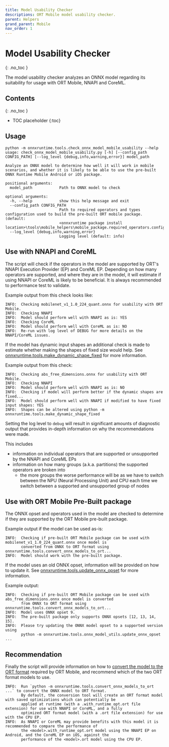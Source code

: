 ```yaml
---
title: Model Usability Checker
descriptions: ORT Mobile model usability checker.
parent: Helpers
grand_parent: Mobile
nav_order: 1
---
```

# Model Usability Checker
{: .no_toc }

The model usability checker analyzes an ONNX model regarding its suitability for usage with ORT Mobile, NNAPI and CoreML.

## Contents
{: .no_toc }

* TOC placeholder
{:toc}

## Usage

```
python -m onnxruntime.tools.check_onnx_model_mobile_usability --help
usage: check_onnx_model_mobile_usability.py [-h] [--config_path CONFIG_PATH] [--log_level {debug,info,warning,error}] model_path

Analyze an ONNX model to determine how well it will work in mobile scenarios, and whether it is likely to be able to use the pre-built ONNX Runtime Mobile Android or iOS package.

positional arguments:
  model_path            Path to ONNX model to check

optional arguments:
  -h, --help            show this help message and exit
  --config_path CONFIG_PATH
                        Path to required operators and types configuration used to build the pre-built ORT mobile package. (default:
                        <onnxruntime package install location>\tools\mobile_helpers\mobile_package.required_operators.config)
  --log_level {debug,info,warning,error}
                        Logging level (default: info)
```

## Use with NNAPI and CoreML

The script will check if the operators in the model are supported by ORT's NNAPI Execution Provider (EP) and CoreML EP. Depending on how many operators are supported, and where they are in the model, it will estimate if using NNAPI or CoreML is likely to be beneficial. It is always recommended to performance test to validate.

Example output from this check looks like:
```
INFO:  Checking mobilenet_v1_1.0_224_quant.onnx for usability with ORT Mobile.
INFO:  Checking NNAPI
INFO:  Model should perform well with NNAPI as is: YES
INFO:  Checking CoreML
INFO:  Model should perform well with CoreML as is: NO
INFO:  Re-run with log level of DEBUG for more details on the NNAPI/CoreML issues.
```

If the model has dynamic input shapes an additional check is made to estimate whether making the shapes of fixed size would help. See [onnxruntime.tools.make_dynamic_shape_fixed](./make-dynamic-shape-fixed.md) for more information. 

Example output from this check:

```
INFO:  Checking abs_free_dimensions.onnx for usability with ORT Mobile.
INFO:  Checking NNAPI
INFO:  Model should perform well with NNAPI as is: NO
INFO:  Checking if model will perform better if the dynamic shapes are fixed...
INFO:  Model should perform well with NNAPI if modified to have fixed input shapes: YES
INFO:  Shapes can be altered using python -m onnxruntime.tools.make_dynamic_shape_fixed
```

Setting the log level to `debug` will result in significant amounts of diagnostic output that provides in-depth information on why the recommendations were made.

This includes
- information on individual operators that are supported or unsupported by the NNAPI and CoreML EPs
- information on how many groups (a.k.a. partitions) the supported operators are broken into
  - the more groups the worse performance will be as we have to switch between the NPU (Neural Processing Unit) and CPU each time we switch between a supported and unsupported group of nodes

## Use with ORT Mobile Pre-Built package

The ONNX opset and operators used in the model are checked to determine if they are supported by the ORT Mobile pre-built package.

Example output if the model can be used as-is:
```
INFO:  Checking if pre-built ORT Mobile package can be used with mobilenet_v1_1.0_224_quant.onnx once model is
       converted from ONNX to ORT format using onnxruntime.tools.convert_onnx_models_to_ort...
INFO:  Model should work with the pre-built package.
```

If the model uses an old ONNX opset, information will be provided on how to update it. 
See [onnxruntime.tools.update_onnx_opset](./index.md#onnx-model-opset-updater) for more information.

Example output:
```
INFO:  Checking if pre-built ORT Mobile package can be used with abs_free_dimensions.onnx once model is converted 
       from ONNX to ORT format using onnxruntime.tools.convert_onnx_models_to_ort...
INFO:  Model uses ONNX opset 9.
INFO:  The pre-built package only supports ONNX opsets [12, 13, 14, 15].
INFO:  Please try updating the ONNX model opset to a supported version using
       python -m onnxruntime.tools.onnx_model_utils.update_onnx_opset ...
```

## Recommendation

Finally the script will provide information on how to [convert the model to the ORT format](../../../../docs/reference/ort-format-models.md) required by ORT Mobile, and recommend which of the two ORT format models to use.

```
INFO:  Run `python -m onnxruntime.tools.convert_onnx_models_to_ort ...` to convert the ONNX model to ORT format. 
       By default, the conversion tool will create an ORT format model with saved optimizations which can potentially be 
       applied at runtime (with a .with_runtime_opt.ort file extension) for use with NNAPI or CoreML, and a fully
       optimized ORT format model (with a .ort file extension) for use with the CPU EP.
INFO:  As NNAPI or CoreML may provide benefits with this model it is recommended to compare the performance of 
       the <model>.with_runtime_opt.ort model using the NNAPI EP on Android, and the CoreML EP on iOS, against the 
       performance of the <model>.ort model using the CPU EP.
```

